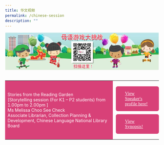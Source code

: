```yaml
---
title: 华文视频
permalink: /chinese-session
description: ""
---
```

<html>
<head>
<style>
	.btn1,.btn2,.btn-group button{
	font-size: 20px;
    font-family: KaiTi;
    background-color: #d84178;;
    padding: 15px 30px;
    margin: 10px 2px;
    border-radius: 6px;
    width: 60%;
	color:#fff;
	display:block;
	}

	 .btn1:hover {
background-color: lightgrey;!important;
}
 .btn2:hover {
background-color: lightgrey;!important;
}

</style>
</head>
<body>
	<img src="/images/mtls2021_challenge_cl.jpg"><br><br>
<table style="border-collapse: collapse;
  width: 100%;">
  <tr>
    <td style="border: none; width: 70%;
  text-align: left;padding: 8px;background-color:#d84178;color:#fff"> Stories from the Reading Garden<br/>[Storytelling session (For K1 – P2 students) from 1.00pm to 2.00pm ]<br/>
   Ms Melissa Choo See Check<br/>
		Associate Librarian, Collection Planning & Development, Chinese Language
National Library Board </td>
    <td style="border: none;
  text-align: left;padding: 8px;width: 30%;">
  <div class="btn-group">
 <a href="#" class="btn1" style="font-size:15px;font-family:KaiTi;	color:#fff;">View Speaker's profile here!</a>
  <a href="#" class="btn2" style="font-size:15px;font-family:KaiTi;	color:#fff;">  View Synopsis! </a>
  </div></td>
    </tr>
   </table>
</body>
</html>